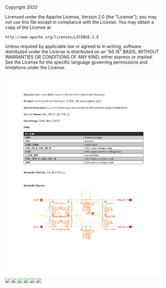 Copyright 2020

Licensed under the Apache License, Version 2.0 (the "License");
you may not use this file except in compliance with the License.
You may obtain a copy of the License at

    http://www.apache.org/licenses/LICENSE-2.0

Unless required by applicable law or agreed to in writing, software
distributed under the License is distributed on an "AS IS" BASIS,
WITHOUT WARRANTIES OR CONDITIONS OF ANY KIND, either express or implied.
See the License for the specific language governing permissions and
limitations under the License.

<img src="Documents/images/CLK_BUF_Page_1.png">
<img src="Documents/images/CLK_BUF_Page_2png">
<img src="Documents/images/CLK_BUF_Page_3png">
<img src="Documents/images/CLK_BUF_Page_4png">
<img src="Documents/images/CLK_BUF_Page_5png">
<img src="Documents/images/CLK_BUF_Page_6png">
<img src="Documents/images/CLK_BUF_Page_7png">
